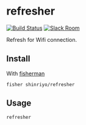 # refresher

[![Build Status][travis-badge]][travis-link]
[![Slack Room][slack-badge]][slack-link]

Refresh for Wifi connection.

## Install

With [fisherman]

```
fisher shinriyo/refresher
```

## Usage

```fish
refresher
```

[travis-link]: https://travis-ci.org/shinriyo/refresher
[travis-badge]: https://img.shields.io/travis/shinriyo/refresher.svg
[slack-link]: https://fisherman-wharf.herokuapp.com
[slack-badge]: https://fisherman-wharf.herokuapp.com/badge.svg
[fisherman]: https://github.com/fisherman/fisherman

